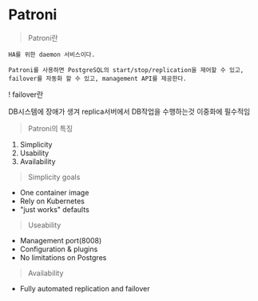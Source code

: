 # Patroni

> Patroni란

    HA를 위한 daemon 서비스이다.

    Patroni를 사용하면 PostgreSQL의 start/stop/replication을 제어할 수 있고, failover를 자동화 할 수 있고, management API를 제공한다.

! failover란

DB시스템에 장애가 생겨 replica서버에서 DB작업을 수행하는것 이중화에 필수적임

> Patroni의 특징

1. Simplicity
2. Usability
3. Availability

> Simplicity goals

* One container image
* Rely on Kubernetes
* "just works" defaults

> Useability 

* Management port(8008)
* Configuration & plugins
* No limitations on Postgres

> Availability

* Fully automated replication and failover

